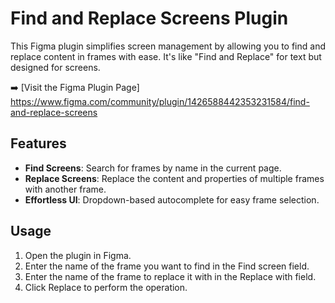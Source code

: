# Find and Replace Screens Plugin

This Figma plugin simplifies screen management by allowing you to find and replace content in frames with ease. It's like "Find and Replace" for text but designed for screens.

➡️ [Visit the Figma Plugin Page] https://www.figma.com/community/plugin/1426588442353231584/find-and-replace-screens

## Features

- **Find Screens**: Search for frames by name in the current page.
- **Replace Screens**: Replace the content and properties of multiple frames with another frame.
- **Effortless UI**: Dropdown-based autocomplete for easy frame selection.

## Usage
1. Open the plugin in Figma.
2. Enter the name of the frame you want to find in the Find screen field.
3. Enter the name of the frame to replace it with in the Replace with field.
4. Click Replace to perform the operation.